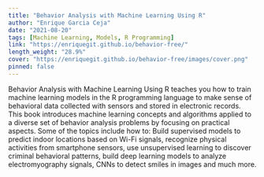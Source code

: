 ```yaml
---
title: "Behavior Analysis with Machine Learning Using R"
author: "Enrique Garcia Ceja"
date: "2021-08-20"
tags: [Machine Learning, Models, R Programming]
link: "https://enriquegit.github.io/behavior-free/"
length_weight: "28.9%"
cover: "https://enriquegit.github.io/behavior-free/images/cover.png"
pinned: false
---
```


Behavior Analysis with Machine Learning Using R teaches you how to train machine learning models in the R programming language to make sense of behavioral data collected with sensors and stored in electronic records. This book introduces machine learning concepts and algorithms applied to a diverse set of behavior analysis problems by focusing on practical aspects. Some of the topics include how to: Build supervised models to predict indoor locations based on Wi-Fi signals, recognize physical activities from smartphone sensors, use unsupervised learning to discover criminal behavioral patterns, build deep learning models to analyze electromyography signals, CNNs to detect smiles in images and much more.
